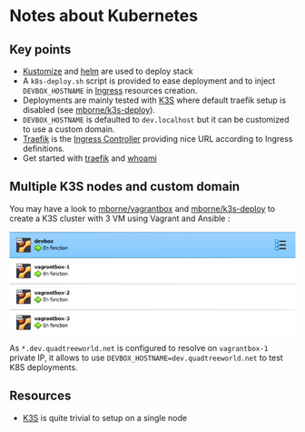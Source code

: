 # Notes about Kubernetes

## Key points

* [Kustomize](https://kustomize.io/) and [helm](https://helm.sh/) are used to deploy stack
* A `k8s-deploy.sh` script is provided to ease deployment and to inject `DEVBOX_HOSTNAME` in [Ingress](https://kubernetes.io/docs/concepts/services-networking/ingress/) resources creation.
* Deployments are mainly tested with [K3S](https://k3s.io) where default traefik setup is disabled (see [mborne/k3s-deploy](https://github.com/mborne/k3s-deploy)).
* `DEVBOX_HOSTNAME` is defaulted to `dev.localhost` but it can be customized to use a custom domain.
* [Traefik](../traefik/README.md) is the [Ingress Controller](https://kubernetes.io/docs/concepts/services-networking/ingress-controllers/) providing nice URL according to Ingress definitions.
* Get started with [traefik](../traefik/README.md) and [whoami](../whoami/README.md)

## Multiple K3S nodes and custom domain

You may have a look to [mborne/vagrantbox](https://github.com/mborne/vagrantbox) and [mborne/k3s-deploy](https://github.com/mborne/k3s-deploy) to create a K3S cluster with 3 VM using Vagrant and Ansible :

![devbox and vagrantbox](img/devbox-vagrantbox.png)

As `*.dev.quadtreeworld.net` is configured to resolve on `vagrantbox-1` private IP, it allows to use `DEVBOX_HOSTNAME=dev.quadtreeworld.net` to test K8S deployments.


## Resources

* [K3S](https://k3s.io) is quite trivial to setup on a single node


